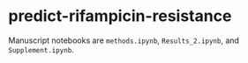 # predict-rifampicin-resistance

Manuscript notebooks are `methods.ipynb`, `Results_2.ipynb`, and `Supplement.ipynb`.
